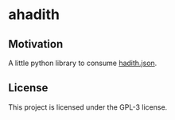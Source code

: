 # ahadith

## Motivation

A little python library to consume [hadith.json](https://github.com/4thel00z/hadith.json).
## License

This project is licensed under the GPL-3 license.
